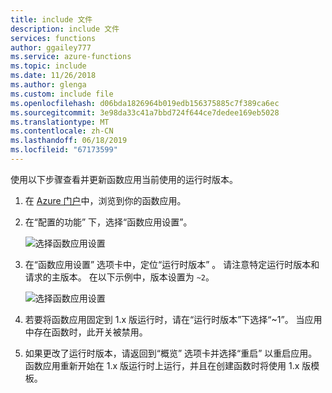```yaml
---
title: include 文件
description: include 文件
services: functions
author: ggailey777
ms.service: azure-functions
ms.topic: include
ms.date: 11/26/2018
ms.author: glenga
ms.custom: include file
ms.openlocfilehash: d06bda1826964b019edb156375885c7f389ca6ec
ms.sourcegitcommit: 3e98da33c41a7bbd724f644ce7dedee169eb5028
ms.translationtype: MT
ms.contentlocale: zh-CN
ms.lasthandoff: 06/18/2019
ms.locfileid: "67173599"
---
```

使用以下步骤查看并更新函数应用当前使用的运行时版本。

1. 在 [Azure 门户](https://portal.azure.com)中，浏览到你的函数应用。

1. 在“配置的功能”  下，选择“函数应用设置”。 

    ![选择函数应用设置](./media/functions-view-update-version-portal/add-update-app-setting.png)

1. 在“函数应用设置”  选项卡中，定位“运行时版本”  。 请注意特定运行时版本和请求的主版本。 在以下示例中，版本设置为 `~2`。

   ![选择函数应用设置](./media/functions-view-update-version-portal/function-app-view-version.png)

1. 若要将函数应用固定到 1.x 版运行时，请在“运行时版本”下选择“~1”。   当应用中存在函数时，此开关被禁用。

1. 如果更改了运行时版本，请返回到“概览”  选项卡并选择“重启”  以重启应用。  函数应用重新开始在 1.x 版运行时上运行，并且在创建函数时将使用 1.x 版模板。